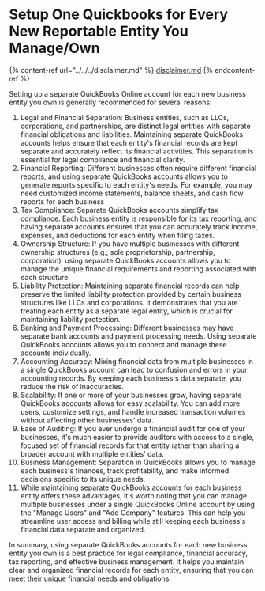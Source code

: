 # Setup One Quickbooks for Every New Reportable Entity You Manage/Own

{% content-ref url="../../../disclaimer.md" %}
[disclaimer.md](../../../disclaimer.md)
{% endcontent-ref %}

Setting up a separate QuickBooks Online account for each new business entity you own is generally recommended for several reasons:

1. Legal and Financial Separation: Business entities, such as LLCs, corporations, and partnerships, are distinct legal entities with separate financial obligations and liabilities. Maintaining separate QuickBooks accounts helps ensure that each entity's financial records are kept separate and accurately reflect its financial activities. This separation is essential for legal compliance and financial clarity.
2. Financial Reporting: Different businesses often require different financial reports, and using separate QuickBooks accounts allows you to generate reports specific to each entity's needs. For example, you may need customized income statements, balance sheets, and cash flow reports for each business
3. Tax Compliance: Separate QuickBooks accounts simplify tax compliance. Each business entity is responsible for its tax reporting, and having separate accounts ensures that you can accurately track income, expenses, and deductions for each entity when filing taxes.
4. Ownership Structure: If you have multiple businesses with different ownership structures (e.g., sole proprietorship, partnership, corporation), using separate QuickBooks accounts allows you to manage the unique financial requirements and reporting associated with each structure.
5. Liability Protection: Maintaining separate financial records can help preserve the limited liability protection provided by certain business structures like LLCs and corporations. It demonstrates that you are treating each entity as a separate legal entity, which is crucial for maintaining liability protection.
6. Banking and Payment Processing: Different businesses may have separate bank accounts and payment processing needs. Using separate QuickBooks accounts allows you to connect and manage these accounts individually.
7. Accounting Accuracy: Mixing financial data from multiple businesses in a single QuickBooks account can lead to confusion and errors in your accounting records. By keeping each business's data separate, you reduce the risk of inaccuracies.
8. Scalability: If one or more of your businesses grow, having separate QuickBooks accounts allows for easy scalability. You can add more users, customize settings, and handle increased transaction volumes without affecting other businesses' data.
9. Ease of Auditing: If you ever undergo a financial audit for one of your businesses, it's much easier to provide auditors with access to a single, focused set of financial records for that entity rather than sharing a broader account with multiple entities' data.
10. Business Management: Separation in QuickBooks allows you to manage each business's finances, track profitability, and make informed decisions specific to its unique needs.
11. While maintaining separate QuickBooks accounts for each business entity offers these advantages, it's worth noting that you can manage multiple businesses under a single QuickBooks Online account by using the "Manage Users" and "Add Company" features. This can help you streamline user access and billing while still keeping each business's financial data separate and organized.

In summary, using separate QuickBooks accounts for each new business entity you own is a best practice for legal compliance, financial accuracy, tax reporting, and effective business management. It helps you maintain clear and organized financial records for each entity, ensuring that you can meet their unique financial needs and obligations.
